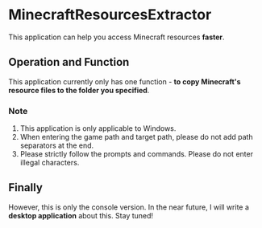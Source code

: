 # MinecraftResourcesExtractor

This application can help you access Minecraft resources **faster**.

## Operation and Function

This application currently only has one function - **to copy Minecraft's resource files to the folder you specified**.

### Note

1. This application is only applicable to Windows.
2. When entering the game path and target path, please do not add path separators at the end.
3. Please strictly follow the prompts and commands. Please do not enter illegal characters.

## Finally

However, this is only the console version. In the near future, I will write a **desktop application** about this. Stay tuned!